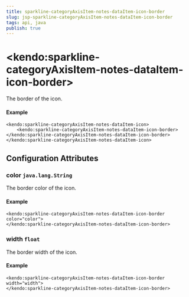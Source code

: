 ```yaml
---
title: sparkline-categoryAxisItem-notes-dataItem-icon-border
slug: jsp-sparkline-categoryAxisItem-notes-dataItem-icon-border
tags: api, java
publish: true
---
```


# \<kendo:sparkline-categoryAxisItem-notes-dataItem-icon-border\>

The border of the icon.

#### Example
    <kendo:sparkline-categoryAxisItem-notes-dataItem-icon>
        <kendo:sparkline-categoryAxisItem-notes-dataItem-icon-border></kendo:sparkline-categoryAxisItem-notes-dataItem-icon-border>
    </kendo:sparkline-categoryAxisItem-notes-dataItem-icon>

## Configuration Attributes

### color `java.lang.String`

The border color of the icon.

#### Example
    <kendo:sparkline-categoryAxisItem-notes-dataItem-icon-border color="color">
    </kendo:sparkline-categoryAxisItem-notes-dataItem-icon-border>

### width `float`

The border width of the icon.

#### Example
    <kendo:sparkline-categoryAxisItem-notes-dataItem-icon-border width="width">
    </kendo:sparkline-categoryAxisItem-notes-dataItem-icon-border>

 
